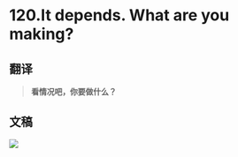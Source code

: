 # 120.It depends. What are you making?

## 翻译

> **看情况吧，你要做什么？**

## 文稿

![](https://cdn.jsdelivr.net/gh/imtianx/speaking180/img/120.jpg)

